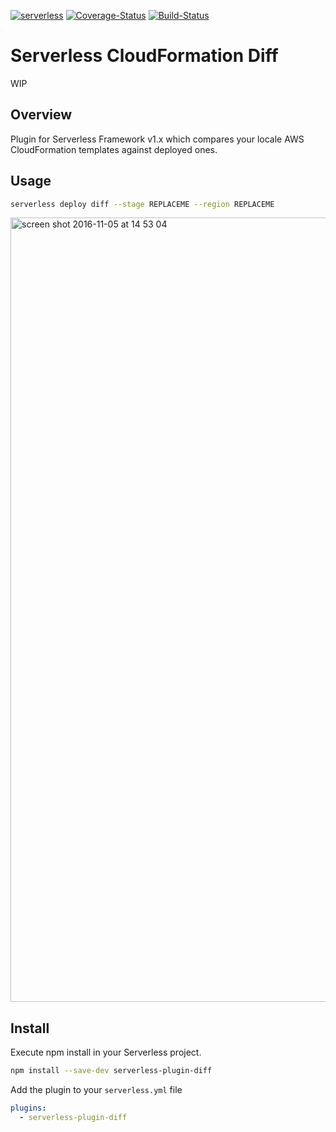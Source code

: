 [![serverless](http://public.serverless.com/badges/v3.svg)](http://www.serverless.com)
[![Coverage-Status](https://coveralls.io/repos/github/nicka/serverless-plugin-diff/badge.svg?branch=master)](https://coveralls.io/github/nicka/serverless-plugin-diff?branch=master)
[![Build-Status](https://travis-ci.org/nicka/serverless-plugin-diff.svg?branch=master)](https://travis-ci.org/nicka/serverless-plugin-diff)

# Serverless CloudFormation Diff

WIP

## Overview

Plugin for Serverless Framework v1.x which compares your locale AWS CloudFormation templates against deployed ones.

## Usage

```bash
serverless deploy diff --stage REPLACEME --region REPLACEME
```

<img width="1255" alt="screen shot 2016-11-05 at 14 53 04" src="https://cloud.githubusercontent.com/assets/195404/20030536/9e1a552c-a367-11e6-8e6d-2043f2a5d038.png">

## Install

Execute npm install in your Serverless project.

```bash
npm install --save-dev serverless-plugin-diff
```

Add the plugin to your `serverless.yml` file

```yml
plugins:
  - serverless-plugin-diff
```
